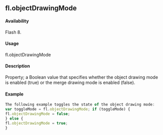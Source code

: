 ## fl.objectDrawingMode

#### Availability

Flash 8.

#### Usage

fl.objectDrawingMode

#### Description

Property; a Boolean value that specifies whether the object drawing mode is enabled (true) or the merge drawing mode is enabled (false).

#### Example

```javascript
The following example toggles the state of the object drawing mode:
var toggleMode = fl.objectDrawingMode; if (toggleMode) {
fl.objectDrawingMode = false;
} else {
fl.objectDrawingMode = true;
}

```